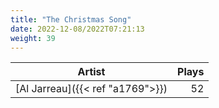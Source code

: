 ```yaml
---
title: "The Christmas Song"
date: 2022-12-08/2022T07:21:13
weight: 39
---
```




 Artist | Plays 
----- | -----:
[Al Jarreau]({{< ref "a1769">}}) | 52

